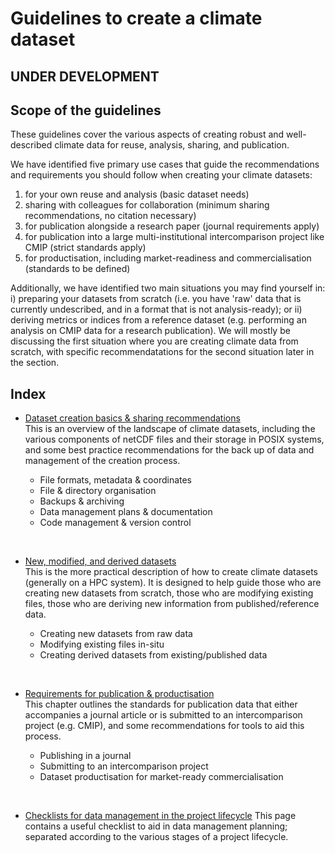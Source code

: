 # Guidelines to create a climate dataset

## UNDER DEVELOPMENT

## Scope of the guidelines

These guidelines cover the various aspects of creating robust and well-described climate data for reuse, analysis, sharing, and publication.

We have identified five primary use cases that guide the recommendations and requirements you should follow when creating your climate datasets:  
1. for your own reuse and analysis (basic dataset needs)  
2. sharing with colleagues for collaboration (minimum sharing recommendations, no citation necessary)
3. for publication alongside a research paper (journal requirements apply)
4. for publication into a large multi-institutional intercomparison project like CMIP (strict standards apply)
5. for productisation, including market-readiness and commercialisation (standards to be defined)

Additionally, we have identified two main situations you may find yourself in: i) preparing your datasets from scratch (i.e. you have 'raw' data that is currently undescribed, and in a format that is not analysis-ready); or ii) deriving metrics or indices from a reference dataset (e.g. performing an analysis on CMIP data for a research publication). We will mostly be discussing the first situation where you are creating climate data from scratch, with specific recommendatations for the second situation later in the section.


## Index
* [Dataset creation basics & sharing recommendations](create-basics.md)  
This is an overview of the landscape of climate datasets, including the various components of netCDF files and their storage in POSIX systems, and some best practice recommendations for the back up of data and management of the creation process.  

    * File formats, metadata & coordinates
    * File & directory organisation
    * Backups & archiving
    * Data management plans & documentation
    * Code management & version control 

&nbsp;
*  [New, modified, and derived datasets](create-new-derived.md)  
This is the more practical description of how to create climate datasets (generally on a HPC system). It is designed to help guide those who are creating new datasets from scratch, those who are modifying existing files, those who are deriving new information from published/reference data.  

    * Creating new datasets from raw data
    * Modifying existing files in-situ
    * Creating derived datasets from existing/published data

&nbsp;
* [Requirements for publication & productisation](create-publishing.md)  
This chapter outlines the standards for publication data that either accompanies a journal article or is submitted to an intercomparison project (e.g. CMIP), and some recommendations for tools to aid this process.
    
    * Publishing in a journal
    * Submitting to an intercomparison project
    * Dataset productisation for market-ready commercialisation

&nbsp;
* [Checklists for data management in the project lifecycle](create-checklists.md)
This page contains a useful checklist to aid in data management planning; separated according to the various stages of a project lifecycle.
